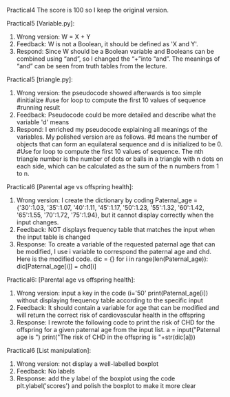 Practical4
The score is 100 so I keep the original version.

Practical5
[Variable.py]: 
1. Wrong version: W = X + Y
2. Feedback: W is not a Boolean, it should be defined as 'X and Y'.
3. Respond:  Since W should be a Boolean variable and Booleans can be combined using “and”, so I changed the “+”into “and”. The meanings of “and” can be seen from truth tables from the lecture.

Practical5
[triangle.py]:
1. Wrong version: the pseudocode showed afterwards is too simple #initialize #use for loop to compute the first 10 values of sequence #running result
2. Feedback: Pseudocode could be more detailed and describe what the variable 'd' means
3. Respond: I enriched my pseudocode explaining all meanings of the variables. My polished version are as follows.  #d means the number of objects that can form an equilateral sequence and d is initialized to be 0. #Use for loop to compute the first 10 values of sequence. The nth triangle number is the number of dots or balls in a triangle with n dots on each side, which can be calculated as the sum of the n numbers from 1 to n.

Practical6
[Parental age vs offspring health]:
1. Wrong version: I create the dictionary by coding Paternal_age = {'30':1.03, '35':1.07, '40':1.11, '45':1.17, '50':1.23, '55':1.32, '60':1.42, '65':1.55, '70':1.72, '75':1.94}, but it cannot display correctly when the input changes.
2. Feedback: NOT displays frequency table that matches the input when the input table is changed
3. Response: To create a variable of the requested paternal age that can be modified, I use i variable to correspond the paternal age and chd. 
Here is the modified code.
dic = {}
for i in range(len(Paternal_age)):
dic[Paternal_age[i]] = chd[i]

Practical6: 
[Parental age vs offspring health]:
1. Wrong version: input a key in the code (i='50' print(Paternal_age[i]) without displaying frequency table according to the specific input
2. Feedback: It should contain a variable for age that can be modified and will return the correct risk of cardiovascular health in the offspring
3. Response: I rewrote the following code to print the risk of CHD for the offspring for a given paternal age from the input list.
a = input("Paternal age is ")
print("The risk of CHD in the offspring is "+str(dic[a]))

Practical6
[List manipulation]:
1. Wrong version: not display a well-labelled boxplot
2. Feedback: No labels
3. Response: add the y label of the boxplot using the code plt.ylabel('scores') and polish the boxplot to make it more clear


